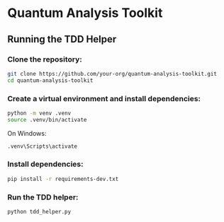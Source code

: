 # Quantum Analysis Toolkit



## Running the TDD Helper
### Clone the repository:
```bash
git clone https://github.com/your-org/quantum-analysis-toolkit.git
cd quantum-analysis-toolkit
```
### Create a virtual environment and install dependencies:
```bash
python -m venv .venv
source .venv/bin/activate 
```
On Windows: 
```bash
.venv\Scripts\activate
```
### Install dependencies:
```bash
pip install -r requirements-dev.txt
```
### Run the TDD helper:
```bash
python tdd_helper.py
```
